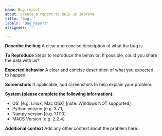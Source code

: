 ```yaml
---
name: Bug report
about: Create a report to help us improve
title: 'Bug: '
labels: 'Bug Report'
assignees: ''

---
```


**Describe the bug**
A clear and concise description of what the bug is.

**To Reproduce**
Steps to reproduce the behavior. If possible, could you share the data with us?

**Expected behavior**
A clear and concise description of what you expected to happen.

**Screenshots**
If applicable, add screenshots to help explain your problem.

**System (please complete the following information):**
 - OS: [e.g. Linux, Mac OSX] [note: Windows NOT supported]
 - Python version [e.g. 3.7.1]
 - Numpy version [e.g. 1.17.0]
 - MACS Version [e.g. 2.2.4]

**Additional context**
Add any other context about the problem here.
